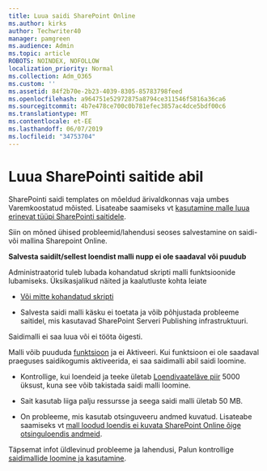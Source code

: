 ```yaml
---
title: Luua saidi SharePoint Online
ms.author: kirks
author: Techwriter40
manager: pamgreen
ms.audience: Admin
ms.topic: article
ROBOTS: NOINDEX, NOFOLLOW
localization_priority: Normal
ms.collection: Adm_O365
ms.custom: ''
ms.assetid: 84f2b70e-2b23-4039-8305-85783798feed
ms.openlocfilehash: a964751e52972875a8794ce311546f5816a36ca6
ms.sourcegitcommit: 4b7e478ce700c0b781efec3857ac4dce5bdf00c6
ms.translationtype: MT
ms.contentlocale: et-EE
ms.lasthandoff: 06/07/2019
ms.locfileid: "34753704"
---
```

# <a name="create-sharepoint-sites-using-templates"></a>Luua SharePointi saitide abil

SharePointi saidi templates on mõeldud ärivaldkonnas vaja umbes Varemkoostatud mõisted. Lisateabe saamiseks vt [kasutamine malle luua erinevat tüüpi SharePointi saitidele](https://support.office.com/article/using-templates-to-create-different-kinds-of-sharepoint-sites-449eccec-ff99-4cf3-b62e-dcfee37e8da4).

Siin on mõned ühised probleemid/lahendusi seoses salvestamine on saidi- või mallina Sharepoint Online. 

**Salvesta saidilt/sellest loendist malli nupp ei ole saadaval või puudub**

Administraatorid tuleb lubada kohandatud skripti malli funktsioonide lubamiseks. Üksikasjalikud näited ja kaalutluste kohta leiate 

- [Või mitte kohandatud skripti](https://docs.microsoft.com/sharepoint/allow-or-prevent-custom-script)

- Salvesta saidi malli käsku ei toetata ja võib põhjustada probleeme saitidel, mis kasutavad SharePoint Serveri Publishing infrastruktuuri.

Saidimalli ei saa luua või ei tööta õigesti.

Malli võib puududa [funktsioon](https://social.technet.microsoft.com/wiki/contents/articles/14423.sharepoint-2013-existing-features-guid.aspx) ja ei Aktiveeri. Kui funktsioon ei ole saadaval praeguses saidikogumis aktiveerida, ei saa saidimalli abil saidi loomine.

- Kontrollige, kui loendeid ja teeke ületab [Loendivaateläve piir](https://support.office.com/article/Manage-large-lists-and-libraries-in-SharePoint-B8588DAE-9387-48C2-9248-C24122F07C59) 5000 üksust, kuna see võib takistada saidi malli loomine.

- Sait kasutab liiga palju ressursse ja seega saidi malli ületab 50 MB.


- On probleeme, mis kasutab otsinguveeru andmed kuvatud. Lisateabe saamiseks vt [mall loodud loendis ei kuvata SharePoint Online õige otsinguloendis andmeid](https://support.office.com/article/template-generated-list-doesn-t-display-correct-data-for-a-column-in-sharepoint-online-20430b62-e40c-4f6f-8889-aa24e80d605a).

Täpsemat infot üldlevinud probleeme ja lahendusi, Palun kontrollige [saidimallide loomine ja kasutamine](https://support.office.com/article/Create-and-use-site-templates-60371B0F-00E0-4C49-A844-34759EBDD989).



